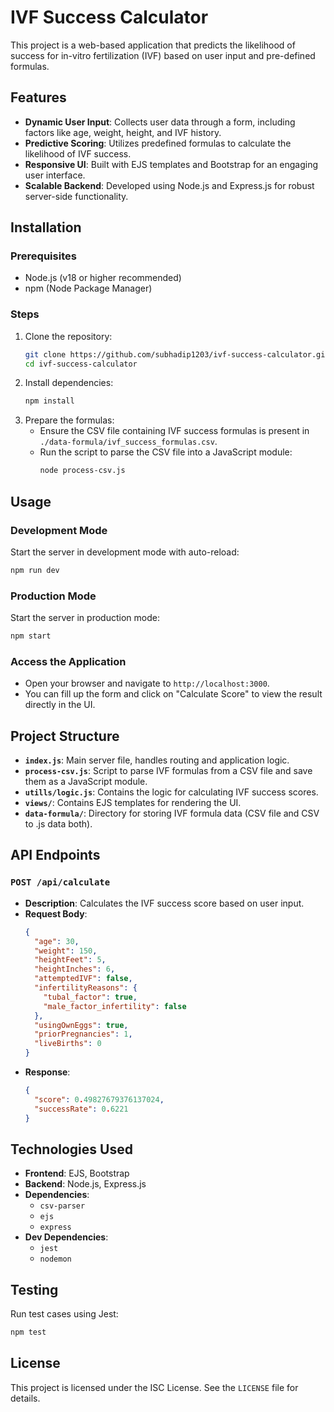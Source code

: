 # IVF Success Calculator

This project is a web-based application that predicts the likelihood of success for in-vitro fertilization (IVF) based on user input and pre-defined formulas.

## Features
- **Dynamic User Input**: Collects user data through a form, including factors like age, weight, height, and IVF history.
- **Predictive Scoring**: Utilizes predefined formulas to calculate the likelihood of IVF success.
- **Responsive UI**: Built with EJS templates and Bootstrap for an engaging user interface.
- **Scalable Backend**: Developed using Node.js and Express.js for robust server-side functionality.

## Installation

### Prerequisites
- Node.js (v18 or higher recommended)
- npm (Node Package Manager)

### Steps
1. Clone the repository:
   ```bash
   git clone https://github.com/subhadip1203/ivf-success-calculator.git
   cd ivf-success-calculator
   ```
2. Install dependencies:
   ```bash
   npm install
   ```
3. Prepare the formulas:
   - Ensure the CSV file containing IVF success formulas is present in `./data-formula/ivf_success_formulas.csv`.
   - Run the script to parse the CSV file into a JavaScript module:
     ```bash
     node process-csv.js
     ```

## Usage

### Development Mode
Start the server in development mode with auto-reload:
```bash
npm run dev
```

### Production Mode
Start the server in production mode:
```bash
npm start
```

### Access the Application
- Open your browser and navigate to `http://localhost:3000`.
- You can fill up the form and click on "Calculate Score" to view the result directly in the UI.

## Project Structure
- **`index.js`**: Main server file, handles routing and application logic.
- **`process-csv.js`**: Script to parse IVF formulas from a CSV file and save them as a JavaScript module.
- **`utills/logic.js`**: Contains the logic for calculating IVF success scores.
- **`views/`**: Contains EJS templates for rendering the UI.
- **`data-formula/`**: Directory for storing IVF formula data (CSV file and CSV to .js data both).

## API Endpoints

### `POST /api/calculate`
- **Description**: Calculates the IVF success score based on user input.
- **Request Body**:
  ```json
  {
    "age": 30,
    "weight": 150,
    "heightFeet": 5,
    "heightInches": 6,
    "attemptedIVF": false,
    "infertilityReasons": {
      "tubal_factor": true,
      "male_factor_infertility": false
    },
    "usingOwnEggs": true,
    "priorPregnancies": 1,
    "liveBirths": 0
  }
  ```
- **Response**:
  ```json
  {
    "score": 0.49827679376137024,
    "successRate": 0.6221
  }
  ```

## Technologies Used
- **Frontend**: EJS, Bootstrap
- **Backend**: Node.js, Express.js
- **Dependencies**:
  - `csv-parser`
  - `ejs`
  - `express`
- **Dev Dependencies**:
  - `jest`
  - `nodemon`

## Testing
Run test cases using Jest:
```bash
npm test
```

## License
This project is licensed under the ISC License. See the `LICENSE` file for details.


